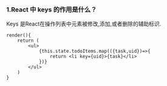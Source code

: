 ### 1.React 中 keys 的作用是什么？
Keys 是React在操作列表中元素被修改,添加,或者删除的辅助标识.
```
render(){
    return (
        <ul>
            {this.state.todoItems.map(({task,uid})=>{
                return <li key={uid}>{task}</li>
            })}
        </ul>
    )
}
```
